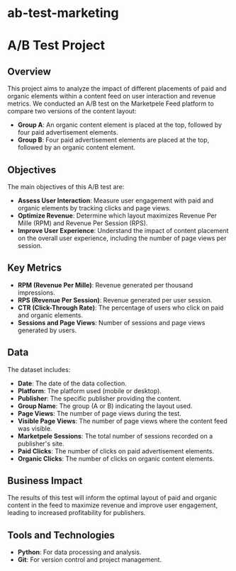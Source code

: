 # ab-test-marketing
# A/B Test Project

## Overview

This project aims to analyze the impact of different placements of paid and organic elements within a content feed on user interaction and revenue metrics. We conducted an A/B test on the Marketpele Feed platform to compare two versions of the content layout:

- **Group A**: An organic content element is placed at the top, followed by four paid advertisement elements.
- **Group B**: Four paid advertisement elements are placed at the top, followed by an organic content element.

## Objectives

The main objectives of this A/B test are:

- **Assess User Interaction**: Measure user engagement with paid and organic elements by tracking clicks and page views.
- **Optimize Revenue**: Determine which layout maximizes Revenue Per Mille (RPM) and Revenue Per Session (RPS).
- **Improve User Experience**: Understand the impact of content placement on the overall user experience, including the number of page views per session.

## Key Metrics

- **RPM (Revenue Per Mille)**: Revenue generated per thousand impressions.
- **RPS (Revenue Per Session)**: Revenue generated per user session.
- **CTR (Click-Through Rate)**: The percentage of users who click on paid and organic elements.
- **Sessions and Page Views**: Number of sessions and page views generated by users.

## Data

The dataset includes:

- **Date**: The date of the data collection.
- **Platform**: The platform used (mobile or desktop).
- **Publisher**: The specific publisher providing the content.
- **Group Name**: The group (A or B) indicating the layout used.
- **Page Views**: The number of page views during the test.
- **Visible Page Views**: The number of page views where the content feed was visible.
- **Marketpele Sessions**: The total number of sessions recorded on a publisher's site.
- **Paid Clicks**: The number of clicks on paid advertisement elements.
- **Organic Clicks**: The number of clicks on organic content elements.

## Business Impact

The results of this test will inform the optimal layout of paid and organic content in the feed to maximize revenue and improve user engagement, leading to increased profitability for publishers.

## Tools and Technologies

- **Python**: For data processing and analysis.
- **Git**: For version control and project management.
